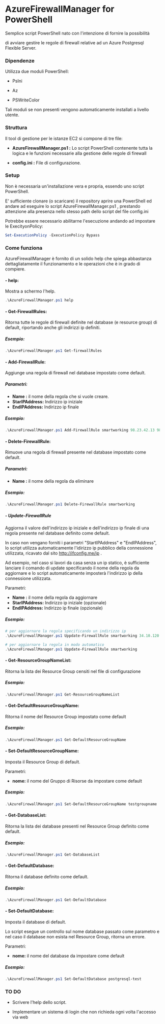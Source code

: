 # AzureFirewallManager for PowerShell

Semplice script PowerShell nato con l'intenzione di fornire la possibilità

di avviare gestire le regole di firewall relative ad un Azure Postgresql Flexible Server.



### Dipendenze

Utilizza due moduli PowerShell:

* PsIni

* Az

* PSWriteColor

Tali moduli se non presenti vengono automaticamente installati a livello utente.

### Struttura

Il tool di gestione per le istanze EC2 si compone di tre file:

* **AzureFirewallManager.ps1 :** Lo script PowerShell contenente tutta la logica e le funzioni necessarie alla gestione delle regole di firewall

* **config.ini :** File di configurazione.

### Setup

Non è necessaria un'installazione vera e propria, essendo uno script PowerShell.

E' sufficiente clonare (o scaricare) il repository aprire una PowerShell ed andare ad eseguire lo script AzureFirewallManager.ps1 , prestando attenzione alla presenza nello stesso path dello script del file config.ini

Potrebbe essere necessario abilitarne l'esecuzione andando ad impostare le ExecityonPolicy:

```powershell
Set-ExecutionPolicy -ExecutionPolicy Bypass
```

### Come funziona

AzureFirewallManager è fornito di un solido help che spiega abbastanza dettagliatamente il funzionamento e le operazioni che è in grado di compiere.

#### - help:

Mostra a schermo l'help.

```powershell
.\AzureFirewallManager.ps1 help
```

#### - Get-FirewallRules:

Ritorna tutte le regole di firewall definite nel database (e resource group) di default, riportando anche gli indirizzi ip definiti. 

##### Esempio:

```powershell
.\AzureFirewallManager.ps1 Get-firewallRules
```

#### - Add-FirewallRule:

Aggiunge una regola di firewall nel database impostato come default.

##### Parametri:

- **Name :** il nome della regola che si vuole creare.
- **StarIPAddress:** Indirizzo ip iniziale
- **EndIPAddress:** Indirizzo ip finale

##### Esempio:

```powershell
.\AzureFirewallManager.ps1 Add-FirewallRule smartworking 98.23.42.13 98.23.42.13
```

#### - Delete-FirewallRule:

Rimuove una regola di firewall presente nel database impostato come default.

##### Parametri:

- **Name :** il nome della regola da eliminare

##### Esempio:

```powershell
.\AzureFirewallManager.ps1 Delete-FirewallRule smartworking
```

##### - Update-FirewallRule

Aggiorna il valore dell'indirizzo ip iniziale e dell'indirizzo ip finale di una regola presente nel database definito come default.

In caso non vengano forniti i parametri "StartIPAddress" e "EndIPAddress", lo script utilizza automaticamente l'idirizzo ip pubblico della connessione utilizzata, ricavato dal sito http://ifconfig.me/ip .

Ad esempio, nel caso si lavori da casa senza un ip statico, è sufficiente lanciare il comando di update specificando il nome della regola da aggiornare e lo script automaticamente imposterà l'indirizzo ip della connessione utilizzata. 

Parametri:

- **Name :** il nome della regola da aggiornare
- **StarIPAddress:** Indirizzo ip iniziale (opzionale)
- **EndIPAddress:** Indirizzo ip finale (opzionale)

##### Esempio:

```powershell
# per aggiornare la regola specificando un indirizzo ip
.\AzureFirewallManager.ps1 Uppdate-FirewallRule smartworking 34.10.120.23 34.10.120.23

# per aggiornare la regola in modo automatico
.\AzureFirewallManager.ps1 Uppdate-FirewallRule smartworking
```

#### - Get-ResourceGroupNameList:

Ritorna la lista dei Resource Group censiti nel file di configurazione

##### Esempio:

```powershell
.\AzureFirewallManager.ps1 Get-ResourceGroupNameList
```

#### - Get-DefaultResourceGroupName:

Ritorna il nome del Resource Group impostato come default

##### Esempio:

```powershell
.\AzureFirewallManager.ps1 Get-DefaultResourceGroupName
```

#### - Set-DefaultResourceGroupName:

Imposta il Resource Group di default.

Parametri:

- **nome:** il nome del Gruppo di Risorse da impostare come default

##### Esempio:

```powershell
.\AzureFirewallManager.ps1 Set-DefaultResourceGroupName testgroupname
```

#### - Get-DatabaseList:

Ritorna la lista dei database presenti nel Resource Group definito come default.

##### Esempio:

```powershell
.\AzureFirewallManager.ps1 Get-DatabaseList
```

#### - Get-DefaultDatabase:

Ritorna il database definito come default.

##### Esempio:

```powershell
.\AzureFirewallManager.ps1 Get-DefaultDatabase
```

#### - Set-DefaultDatabase:

Imposta il database di default. 

Lo script esegue un controllo sul nome database passato come parametro e nel caso il database non esista nel Resource Group, ritorna un errore. 

Parametri:

- **nome:** il nome del database da impostare come default

##### Esempio:

```powershell
.\AzureFirewallManager.ps1 Set-DefaultDatabase postgresql-test
```



### TO DO

* Scrivere l'help dello script.

* Implementare un sistema di login che non richieda ogni volta l'accesso via web